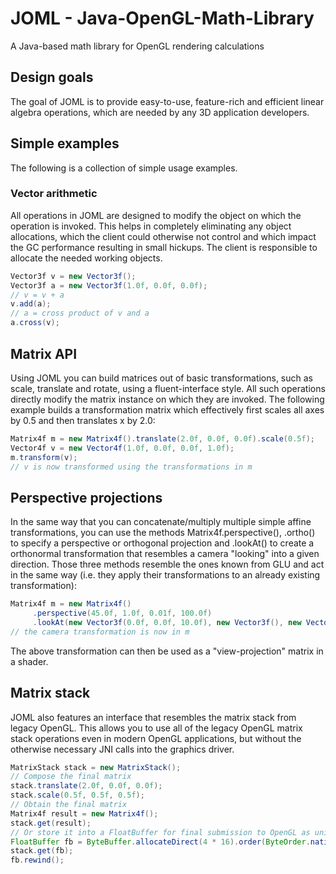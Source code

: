 # JOML - Java-OpenGL-Math-Library
A Java-based math library for OpenGL rendering calculations

Design goals
------------

The goal of JOML is to provide easy-to-use, feature-rich and efficient linear algebra operations, which are needed by any 3D application developers.

Simple examples
---------------
The following is a collection of simple usage examples.

### Vector arithmetic
All operations in JOML are designed to modify the object on which the operation is invoked. This helps in completely eliminating any object allocations, which the client could otherwise not control and which impact the GC performance resulting in small hickups.
The client is responsible to allocate the needed working objects.
```Java
Vector3f v = new Vector3f();
Vector3f a = new Vector3f(1.0f, 0.0f, 0.0f);
// v = v + a
v.add(a);
// a = cross product of v and a
a.cross(v);
```

Matrix API
------------
Using JOML you can build matrices out of basic transformations, such as scale, translate and rotate, using a fluent-interface style. All such operations directly modify the matrix instance on which they are invoked.
The following example builds a transformation matrix which effectively first scales all axes by 0.5
and then translates x by 2.0:
```Java
Matrix4f m = new Matrix4f().translate(2.0f, 0.0f, 0.0f).scale(0.5f);
Vector4f v = new Vector4f(1.0f, 0.0f, 0.0f, 1.0f);
m.transform(v);
// v is now transformed using the transformations in m
```

Perspective projections
------------
In the same way that you can concatenate/multiply multiple simple affine transformations, you can use the methods Matrix4f.perspective(), .ortho() to specify a perspective or orthogonal projection and .lookAt() to create a orthonormal transformation that resembles a camera "looking" into a given direction. Those three methods resemble the ones known from GLU and act in the same way (i.e. they apply their transformations to an already existing transformation):
```Java
Matrix4f m = new Matrix4f()
     .perspective(45.0f, 1.0f, 0.01f, 100.0f)
     .lookAt(new Vector3f(0.0f, 0.0f, 10.0f), new Vector3f(), new Vector3f(0.0f, 1.0f, 0.0f));
// the camera transformation is now in m
```
The above transformation can then be used as a "view-projection" matrix in a shader.

Matrix stack
------------
JOML also features an interface that resembles the matrix stack from legacy OpenGL.
This allows you to use all of the legacy OpenGL matrix stack operations even in modern OpenGL applications,
but without the otherwise necessary JNI calls into the graphics driver.
```Java
MatrixStack stack = new MatrixStack();
// Compose the final matrix
stack.translate(2.0f, 0.0f, 0.0f);
stack.scale(0.5f, 0.5f, 0.5f);
// Obtain the final matrix
Matrix4f result = new Matrix4f();
stack.get(result);
// Or store it into a FloatBuffer for final submission to OpenGL as uniform mat4
FloatBuffer fb = ByteBuffer.allocateDirect(4 * 16).order(ByteOrder.nativeOrder()).asFloatBuffer();
stack.get(fb);
fb.rewind();
```
